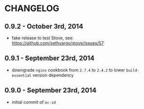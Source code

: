 # CHANGELOG

## 0.9.2 - October 3rd, 2014

- fake release to test Stove, see: https://github.com/sethvargo/stove/issues/57

## 0.9.1 - September 23rd, 2014

- downgrade `nginx` cookbook from `2.7.4` to `2.4.2` to lower `build-essential`
  version dependency

## 0.9.0 - September 23rd, 2014

- initial commit of `oc-id`
